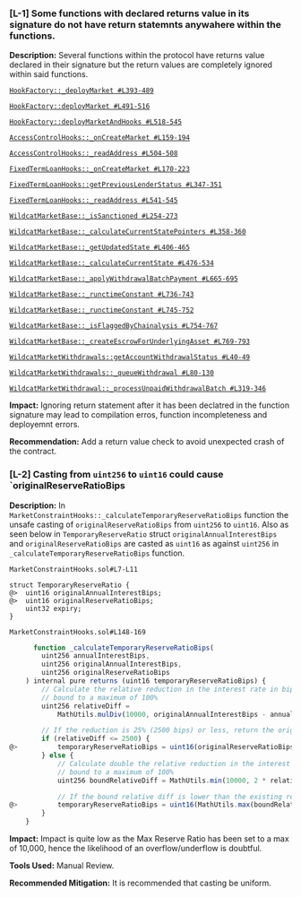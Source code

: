 ### [L-1] Some functions with declared returns value in its signature do not have return statemnts anywahere within the functions.

**Description:** Several functions within the protocol have returns value declared in their signature but the return values are completely ignored within said functions.


[`HookFactory::_deployMarket #L393-489`](https://github.com/code-423n4/2024-08-wildcat/blob/fe746cc0fbedc4447a981a50e6ba4c95f98b9fe1/src/HooksFactory.sol#L393-L489)

[`HookFactory::deployMarket #L491-516`](https://github.com/code-423n4/2024-08-wildcat/blob/fe746cc0fbedc4447a981a50e6ba4c95f98b9fe1/src/HooksFactory.sol#L491-L516)

[`HookFactory::deployMarketAndHooks #L518-545`](https://github.com/code-423n4/2024-08-wildcat/blob/fe746cc0fbedc4447a981a50e6ba4c95f98b9fe1/src/HooksFactory.sol#L518-L545)

[`AccessControlHooks::_onCreateMarket #L159-194`](https://github.com/code-423n4/2024-08-wildcat/blob/fe746cc0fbedc4447a981a50e6ba4c95f98b9fe1/src/access/AccessControlHooks.sol#L159-L194)

[`AccessControlHooks::_readAddress #L504-508`](https://github.com/code-423n4/2024-08-wildcat/blob/fe746cc0fbedc4447a981a50e6ba4c95f98b9fe1/src/access/AccessControlHooks.sol#L504-L508)

[`FixedTermLoanHooks::_onCreateMarket #L170-223`](https://github.com/code-423n4/2024-08-wildcat/blob/fe746cc0fbedc4447a981a50e6ba4c95f98b9fe1/src/access/FixedTermLoanHooks.sol#L170-L223)

[`FixedTermLoanHooks::getPreviousLenderStatus #L347-351`](https://github.com/code-423n4/2024-08-wildcat/blob/fe746cc0fbedc4447a981a50e6ba4c95f98b9fe1/src/access/FixedTermLoanHooks.sol#L347-L351)

[`FixedTermLoanHooks::_readAddress #L541-545`](https://github.com/code-423n4/2024-08-wildcat/blob/fe746cc0fbedc4447a981a50e6ba4c95f98b9fe1/src/access/FixedTermLoanHooks.sol#L541-L545)

[`WildcatMarketBase::_isSanctioned #L254-273`](https://github.com/code-423n4/2024-08-wildcat/blob/fe746cc0fbedc4447a981a50e6ba4c95f98b9fe1/src/market/WildcatMarketBase.sol#L254-L273)

[`WildcatMarketBase::_calculateCurrentStatePointers #L358-360`](https://github.com/code-423n4/2024-08-wildcat/blob/fe746cc0fbedc4447a981a50e6ba4c95f98b9fe1/src/market/WildcatMarketBase.sol#L358-L360)

[`WildcatMarketBase::_getUpdatedState #L406-465`](https://github.com/code-423n4/2024-08-wildcat/blob/fe746cc0fbedc4447a981a50e6ba4c95f98b9fe1/src/market/WildcatMarketBase.sol#L406-L465)

[`WildcatMarketBase::_calculateCurrentState #L476-534`](https://github.com/code-423n4/2024-08-wildcat/blob/fe746cc0fbedc4447a981a50e6ba4c95f98b9fe1/src/market/WildcatMarketBase.sol#L476-L534)

[`WildcatMarketBase::_applyWithdrawalBatchPayment #L665-695`](https://github.com/code-423n4/2024-08-wildcat/blob/fe746cc0fbedc4447a981a50e6ba4c95f98b9fe1/src/market/WildcatMarketBase.sol#L665-L695)

[`WildcatMarketBase::_runctimeConstant #L736-743`](https://github.com/code-423n4/2024-08-wildcat/blob/fe746cc0fbedc4447a981a50e6ba4c95f98b9fe1/src/market/WildcatMarketBase.sol#L736-L743)

[`WildcatMarketBase::_runctimeConstant #L745-752`](https://github.com/code-423n4/2024-08-wildcat/blob/fe746cc0fbedc4447a981a50e6ba4c95f98b9fe1/src/market/WildcatMarketBase.sol#L745-L752)

[`WildcatMarketBase::_isFlaggedByChainalysis #L754-767`](https://github.com/code-423n4/2024-08-wildcat/blob/fe746cc0fbedc4447a981a50e6ba4c95f98b9fe1/src/market/WildcatMarketBase.sol#L754-L767)

[`WildcatMarketBase::_createEscrowForUnderlyingAsset #L769-793`](https://github.com/code-423n4/2024-08-wildcat/blob/fe746cc0fbedc4447a981a50e6ba4c95f98b9fe1/src/market/WildcatMarketBase.sol#L769-L793)

[`WildcatMarketWithdrawals::getAccountWithdrawalStatus #L40-49`](https://github.com/code-423n4/2024-08-wildcat/blob/fe746cc0fbedc4447a981a50e6ba4c95f98b9fe1/src/market/WildcatMarketWithdrawals.sol#L40-L49)

[`WildcatMarketWithdrawals::_queueWithdrawal #L80-130`](https://github.com/code-423n4/2024-08-wildcat/blob/fe746cc0fbedc4447a981a50e6ba4c95f98b9fe1/src/market/WildcatMarketWithdrawals.sol#L80-L130)

[`WildcatMarketWithdrawal::_processUnpaidWithdrawalBatch #L319-346`](https://github.com/code-423n4/2024-08-wildcat/blob/fe746cc0fbedc4447a981a50e6ba4c95f98b9fe1/src/market/WildcatMarketWithdrawals.sol#L319-L346)





**Impact:** Ignoring return statement after it has been declatred in the function signature may lead to compilation erros, function incompleteness and deployemnt errors.



**Recommendation:** Add a return value check to avoid unexpected crash of the contract.



### [L-2] Casting from `uint256` to `uint16` could cause `originalReserveRatioBips


**Description:** In `MarketConstraintHooks::_calculateTemporaryReserveRatioBips` function the unsafe casting of `originalReserveRatioBips` from `uint256` to `uint16`.
Also as seen below in `TemporaryReserveRatio` struct `originalAnnualInterestBips` and `originalReserveRatioBips` are casted as `uint16` as against `uint256` in `_calculateTemporaryReserveRatioBips` function.

`MarketConstraintHooks.sol#L7-L11`

```solidity
struct TemporaryReserveRatio {
@>  uint16 originalAnnualInterestBips;
@>  uint16 originalReserveRatioBips;
    uint32 expiry;
}
```

`MarketConstraintHooks.sol#L148-169`

```javascript
      function _calculateTemporaryReserveRatioBips(
        uint256 annualInterestBips,
        uint256 originalAnnualInterestBips,
        uint256 originalReserveRatioBips
    ) internal pure returns (uint16 temporaryReserveRatioBips) {
        // Calculate the relative reduction in the interest rate in bips,
        // bound to a maximum of 100%
        uint256 relativeDiff =
            MathUtils.mulDiv(10000, originalAnnualInterestBips - annualInterestBips, originalAnnualInterestBips);

        // If the reduction is 25% (2500 bips) or less, return the original reserve ratio
        if (relativeDiff <= 2500) {
@>          temporaryReserveRatioBips = uint16(originalReserveRatioBips);
        } else {
            // Calculate double the relative reduction in the interest rate in bips,
            // bound to a maximum of 100%
            uint256 boundRelativeDiff = MathUtils.min(10000, 2 * relativeDiff);

            // If the bound relative diff is lower than the existing reserve ratio, return the latter.
@>          temporaryReserveRatioBips = uint16(MathUtils.max(boundRelativeDiff, originalReserveRatioBips));
        }
    }

```

**Impact:** Impact is quite low as the Max Reserve Ratio has been set to a max of 10,000, hence the likelihood of an overflow/underflow is doubtful.

**Tools Used:** Manual Review.


**Recommended Mitigation:** It is recommended that casting be uniform.
